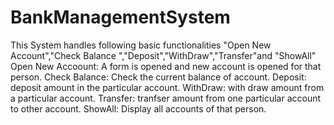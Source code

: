 # BankManagementSystem
This System handles following  basic functionalities "Open New Account","Check Balance ","Deposit","WithDraw","Transfer"and "ShowAll"
Open New Accoount:
A form is opened and new account is opened for that person.
Check Balance:
Check the current balance of account.
Deposit:
deposit amount in the particular account.
WithDraw:
with draw amount from a particular account.
Transfer:
tranfser amount from one particular account to other account.
ShowAll:
Display all accounts of that person.

